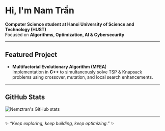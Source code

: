 # Hi, I'm Nam Trần

**Computer Science student at Hanoi University of Science and Technology (HUST)**  
Focused on **Algorithms, Optimization, AI & Cybersecurity**  

---

## Featured Project
- **Multifactorial Evolutionary Algorithm (MFEA)**  
  Implementation in **C++** to simultaneously solve TSP & Knapsack problems using crossover, mutation, and local search enhancements.

---

## GitHub Stats  
![Nemztran's GitHub stats](https://github-readme-stats.vercel.app/api?username=namtrann&show_icons=true&theme=default)

---
 

✨ *“Keep exploring, keep building, keep optimizing.”* ✨
